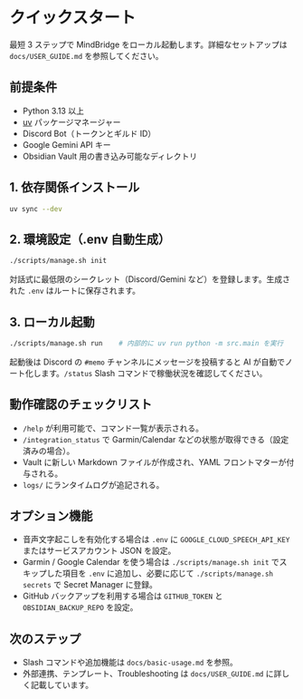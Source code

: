 # クイックスタート

最短 3 ステップで MindBridge をローカル起動します。詳細なセットアップは `docs/USER_GUIDE.md` を参照してください。

## 前提条件
- Python 3.13 以上
- [uv](https://github.com/astral-sh/uv) パッケージマネージャー
- Discord Bot（トークンとギルド ID）
- Google Gemini API キー
- Obsidian Vault 用の書き込み可能なディレクトリ

## 1. 依存関係インストール

```bash
uv sync --dev
```

## 2. 環境設定（.env 自動生成）

```bash
./scripts/manage.sh init
```

対話式に最低限のシークレット（Discord/Gemini など）を登録します。生成された `.env` はルートに保存されます。

## 3. ローカル起動

```bash
./scripts/manage.sh run    # 内部的に uv run python -m src.main を実行
```

起動後は Discord の `#memo` チャンネルにメッセージを投稿すると AI が自動でノート化します。`/status` Slash コマンドで稼働状況を確認してください。

## 動作確認のチェックリスト
- `/help` が利用可能で、コマンド一覧が表示される。
- `/integration_status` で Garmin/Calendar などの状態が取得できる（設定済みの場合）。
- Vault に新しい Markdown ファイルが作成され、YAML フロントマターが付与される。
- `logs/` にランタイムログが追記される。

## オプション機能
- 音声文字起こしを有効化する場合は `.env` に `GOOGLE_CLOUD_SPEECH_API_KEY` またはサービスアカウント JSON を設定。
- Garmin / Google Calendar を使う場合は `./scripts/manage.sh init` でスキップした項目を `.env` に追加し、必要に応じて `./scripts/manage.sh secrets` で Secret Manager に登録。
- GitHub バックアップを利用する場合は `GITHUB_TOKEN` と `OBSIDIAN_BACKUP_REPO` を設定。

## 次のステップ
- Slash コマンドや追加機能は `docs/basic-usage.md` を参照。
- 外部連携、テンプレート、Troubleshooting は `docs/USER_GUIDE.md` に詳しく記載しています。
